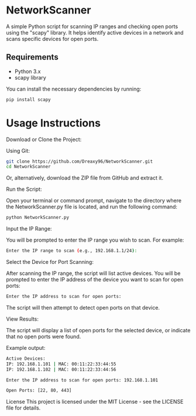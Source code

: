 # NetworkScanner
A simple Python script for scanning IP ranges and checking open ports using the "scapy" library. It helps identify active devices in a network and scans specific devices for open ports.


## Requirements

- Python 3.x
- scapy library

You can install the necessary dependencies by running:

```bash
pip install scapy
```

# Usage Instructions

Download or Clone the Project:

Using Git:
```bash
git clone https://github.com/Dreaxy96/NetworkScanner.git
cd NetworkScanner
```
Or, alternatively, download the ZIP file from GitHub and extract it.

Run the Script:

Open your terminal or command prompt, navigate to the directory where the NetworkScanner.py file is located, and run the following command:
```bash
python NetworkScanner.py
```
Input the IP Range:

You will be prompted to enter the IP range you wish to scan. For example:
```bash
Enter the IP range to scan (e.g., 192.168.1.1/24): 
```
Select the Device for Port Scanning:

After scanning the IP range, the script will list active devices. You will be prompted to enter the IP address of the device you want to scan for open ports:
```bash
Enter the IP address to scan for open ports:
```
The script will then attempt to detect open ports on that device.

View Results:

The script will display a list of open ports for the selected device, or indicate that no open ports were found.

Example output:
```bash
Active Devices:
IP: 192.168.1.101 | MAC: 00:11:22:33:44:55
IP: 192.168.1.102 | MAC: 00:11:22:33:44:56

Enter the IP address to scan for open ports: 192.168.1.101

Open Ports: [22, 80, 443]
```
License
This project is licensed under the MIT License - see the LICENSE file for details.
